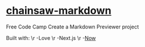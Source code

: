 # [chainsaw-markdown](https://chainsaw-markdown-git-master.gceipper.now.sh/)
Free Code Camp Create a Markdown Previewer project

Built with: \r
 -Love \r
 -Next.js \r
 -[Now](https://zeit.co/now)
 
